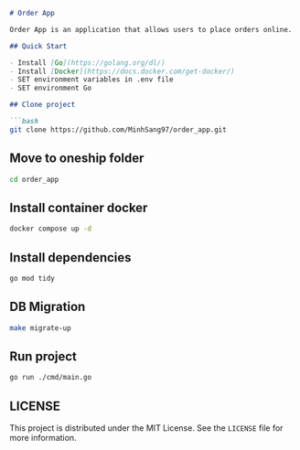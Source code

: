 ```markdown
# Order App

Order App is an application that allows users to place orders online.

## Quick Start

- Install [Go](https://golang.org/dl/)
- Install [Docker](https://docs.docker.com/get-docker/)
- SET environment variables in .env file
- SET environment Go

## Clone project

```bash
git clone https://github.com/MinhSang97/order_app.git
```

## Move to oneship folder

```bash
cd order_app
```
## Install container docker

```bash
docker compose up -d
```

## Install dependencies

```bash
go mod tidy
```

## DB Migration

```bash
make migrate-up
```

## Run project

```bash
go run ./cmd/main.go
```

## LICENSE

This project is distributed under the MIT License. See the `LICENSE` file for more information.
```
